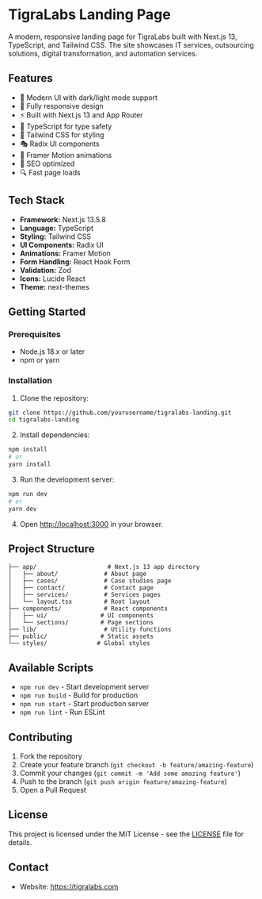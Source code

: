 # TigraLabs Landing Page

A modern, responsive landing page for TigraLabs built with Next.js 13, TypeScript, and Tailwind CSS. The site showcases IT services, outsourcing solutions, digital transformation, and automation services.

## Features

- 🎨 Modern UI with dark/light mode support
- 📱 Fully responsive design
- ⚡ Built with Next.js 13 and App Router
- 🎯 TypeScript for type safety
- 🎨 Tailwind CSS for styling
- 🎭 Radix UI components
- 🎨 Framer Motion animations
- 📝 SEO optimized
- 🔍 Fast page loads

## Tech Stack

- **Framework:** Next.js 13.5.8
- **Language:** TypeScript
- **Styling:** Tailwind CSS
- **UI Components:** Radix UI
- **Animations:** Framer Motion
- **Form Handling:** React Hook Form
- **Validation:** Zod
- **Icons:** Lucide React
- **Theme:** next-themes

## Getting Started

### Prerequisites

- Node.js 18.x or later
- npm or yarn

### Installation

1. Clone the repository:

```bash
git clone https://github.com/yourusername/tigralabs-landing.git
cd tigralabs-landing
```

2. Install dependencies:

```bash
npm install
# or
yarn install
```

3. Run the development server:

```bash
npm run dev
# or
yarn dev
```

4. Open [http://localhost:3000](http://localhost:3000) in your browser.

## Project Structure

```
├── app/                    # Next.js 13 app directory
│   ├── about/             # About page
│   ├── cases/             # Case studies page
│   ├── contact/           # Contact page
│   ├── services/          # Services pages
│   └── layout.tsx         # Root layout
├── components/            # React components
│   ├── ui/               # UI components
│   └── sections/         # Page sections
├── lib/                   # Utility functions
├── public/               # Static assets
└── styles/              # Global styles
```

## Available Scripts

- `npm run dev` - Start development server
- `npm run build` - Build for production
- `npm run start` - Start production server
- `npm run lint` - Run ESLint

## Contributing

1. Fork the repository
2. Create your feature branch (`git checkout -b feature/amazing-feature`)
3. Commit your changes (`git commit -m 'Add some amazing feature'`)
4. Push to the branch (`git push origin feature/amazing-feature`)
5. Open a Pull Request

## License

This project is licensed under the MIT License - see the [LICENSE](LICENSE) file for details.

## Contact

- Website: https://tigralabs.com
